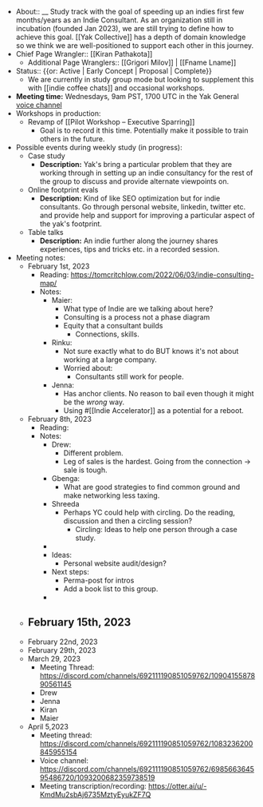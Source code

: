 - About:: __ Study track with the goal of speeding up an indies first few months/years as an Indie Consultant. As an organization still in incubation (founded Jan 2023), we are still trying to define how to achieve this goal. [[Yak Collective]] has a depth of domain knowledge so we think we are well-positioned to support each other in this journey. 
- Chief Page Wrangler:: [[Kiran Pathakota]]
    - Additional Page Wranglers:: [[Grigori Milov]] | [[Fname Lname]]
- Status:: {{or: Active | Early Concept | Proposal | Complete}}
    - We are currently in study group mode but looking to supplement this with [[indie coffee chats]] and occasional workshops.
- **Meeting time:** Wednesdays, 9am PST, 1700 UTC in the Yak General [voice channel](https://discord.com/channels/692111190851059762/692111190851059767)
- Workshops in production: 
    - Revamp of [[Pilot Workshop – Executive Sparring]]
        - Goal is to record it this time. Potentially make it possible to train others in the future. 
- Possible events during weekly study (in progress): 
    - Case study
        - **Description:** Yak's bring a particular problem that they are working through in setting up an indie consultancy for the rest of the group to discuss and provide alternate viewpoints on. 
    - Online footprint evals
        - **Description:** Kind of like SEO optimization but for indie consultants. Go through personal website, linkedin, twitter etc. and provide help and support for improving a particular aspect of the yak's footprint. 
    - Table talks
        - **Description:** An indie further along the journey shares experiences, tips and tricks etc. in a recorded session. 
- Meeting notes: 
    - February 1st, 2023
        - Reading: https://tomcritchlow.com/2022/06/03/indie-consulting-map/ 
        - Notes: 
            - Maier:
                - What type of Indie are we talking about here? 
                - Consulting is a process not a phase diagram
                - Equity that a consultant builds
                    - Connections, skills.
            - Rinku: 
                - Not sure exactly what to do BUT knows it's not about working at a large company. 
                - Worried about: 
                    - Consultants still work for people.
            - Jenna: 
                - Has anchor clients. No reason to bail even though it might be the *wrong* way. 
                - Using #[[Indie Accelerator]] as a potential for a reboot. 
    - February 8th, 2023
        - Reading: 
        - Notes: 
            - Drew:
                - Different problem. 
                - Leg of sales is the hardest. Going from the connection -> sale is tough. 
            - Gbenga: 
                - What are good strategies to find common ground and make networking less taxing. 
            - Shreeda
                - Perhaps YC could help with circling. Do the reading, discussion and then a circling session? 
                    - Circling: Ideas to help one person through a case study. 
            - 
            - Ideas: 
                - Personal website audit/design? 
            - Next steps: 
                - Perma-post for intros
                - Add a book list to this group. 
            - 
    - February 15th, 2023
        - 
    - February 22nd, 2023
    - February 29th, 2023
    - March 29, 2023
        - Meeting Thread: https://discord.com/channels/692111190851059762/1090415587890561145
        - Drew
        - Jenna
        - Kiran
        - Maier
    - April 5,2023
        - Meeting thread: https://discord.com/channels/692111190851059762/1083236200845955154
        - Voice channel: https://discord.com/channels/692111190851059762/698566364595486720/1093200682359738519
        - Meeting transcription/recording: https://otter.ai/u/-KmdMu2sbAj6735MztyEyukZF7Q 
